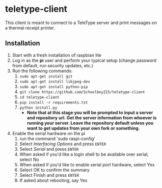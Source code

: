 # teletype-client

This client is meant to connect to a TeleType server and print messages on a thermal receipt printer.

## Installation

1. Start with a fresh installation of raspbian lite
2. Log in as the **pi** user and perform your typical setup (change password from default, run security updates, etc.)
3. Run the following commands:
    1. `sudo apt-get install git`
    2. `sudo apt-get install libjpeg-dev`
    3. `sudo apt-get install python-pip`
    4. `git clone https://github.com/Schoolboy215/teletype-client`
    5. `cd teletype-client`
    6. `pip install -r requirements.txt`
    7. `python install.py`
        * **Note that at this stage you will be prompted to input a server and repository url. Get the server information from whoever is running your server. Leave the repository default unless you want to get updates from your own fork or something.**
4. Enable the serial hardware on the pi
    1. run the command 'sudo raspi-config'
    2. Select *Interfacing Options* and press `ENTER`
    3. Select *Serial* and press `ENTER`
    4. When asked if you'd like a login shell to be available over serial, select No
    5. When asked if you'd like to enable serial port hardware, select Yes
    6. Select OK to confirm the summary
    7. Select Finish and press `ENTER`
    8. If asked about rebooting, say Yes

  
